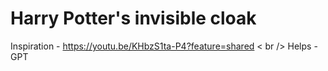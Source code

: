# Harry Potter's invisible cloak 
Inspiration - https://youtu.be/KHbzS1ta-P4?feature=shared
< br />
Helps - GPT
